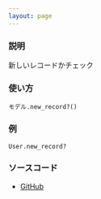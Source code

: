 ```yaml
---
layout: page
---
```


### 説明

新しいレコードかチェック

### 使い方

    モデル.new_record?()

### 例

    User.new_record?

### ソースコード

- [GitHub](https://github.com/rails/rails/blob/984c3ef2775781d47efa9f541ce570daa2434a80/activerecord/lib/active_record/persistence.rb#L563)
